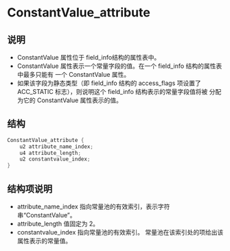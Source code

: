 # ConstantValue_attribute

## 说明

+ ConstantValue 属性位于 field_info结构的属性表中。
+ ConstantValue 属性表示一个常量字段的值。在一个 field_info 结构的属性表中最多只能有
一个 ConstantValue 属性。
+ 如果该字段为静态类型（即 field_info 结构的 access_flags
项设置了 ACC_STATIC 标志），则说明这个 field_info 结构表示的常量字段值将被
分配为它的 ConstantValue 属性表示的值。

## 结构

```cpp
ConstantValue_attribute {
    u2 attribute_name_index;
    u4 attribute_length;
    u2 constantvalue_index;
}
```

## 结构项说明

+ attribute_name_index 指向常量池的有效索引，表示字符串“ConstantValue”。
+ attribute_length 值固定为 2。
+ constantvalue_index 指向常量池的有效索引。 常量池在该索引处的项给出该属性表示的常量值。